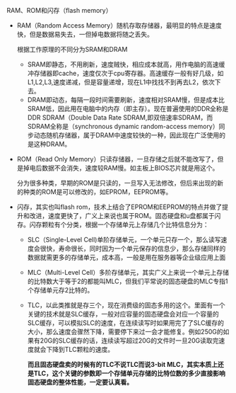 RAM、ROM和闪存（flash memory）

- RAM（Random Access Memory）随机存取存储器，最明显的特点是速度快，但是数据易失去，一但掉电数据将随之丢失。

  根据工作原理的不同分为SRAM和DRAM

  - SRAM即静态，不用刷新，速度贼快，相应成本就高，用作电脑的高速缓冲存储器即cache，速度仅次于cpu寄存器。高速缓存一般有好几级，如L1,L2,L3,速度递减，但是容量递增，现在L1中找找不到再去L2，依次下去。
  - DRAM即动态，每隔一段时间需要刷新，速度相对SRAM慢，但是成本比SRAM低，因此用在电脑中的内存（即主存）。现在普遍使用的DDR全称是 DDR SDRAM（Double Data Rate SDRAM,即双倍速率SDRAM，而SDRAM全称是（synchronous dynamic random-access memory）同步动态随机存储器，属于DRAM中速度较快的一种，因此现在广泛使用的是这种DRAM。

- ROM（Read Only Memory）只读存储器，一旦存储之后就不能改写了，但是掉电后数据不会消失，速度较RAM慢。如主板上BIOS芯片就是用这个。

  分为很多种类，早期的ROM是只读的，一旦写入无法修改，但后来出现的新的种类的ROM是可以修改的，如EPROM，EEPROM等。

- 闪存，其实也叫flash rom，技术上结合了EPROM和EEPROM的特点并做了提升和改进，速度更快了，广义上来说也属于ROM。固态硬盘和u盘都属于闪存。闪存颗粒有个分类，根据一个存储单元上存储几个比特信息分为：

  - SLC（Single-Level Cell)单阶存储单元，一个单元只存一个，那么读写速度会很快，寿命很长，同时因为一个单元保存的信息少，那么存储同样的数据就需更多的存储单元，成本高，一般是用在服务器等企业级应用上面

  - MLC（Multi-Level Cell）多阶存储单元，其实广义上来说一个单元上存储的比特数大于等于2的都能叫MLC，但我们平常说的固态硬盘的MLC专指1个存储单元存2比特的。

  - TLC，以此类推就是存三个，现在消费级的固态多用的这个。里面有一个关键的技术就是SLC缓存，一般对应容量的固态硬盘会对应一个容量的SLC缓存，可以模拟SLC的速度，在连续读写时如果用完了了SLC缓存的大小，那么速度会骤然下降，需要停下来过一会才能修复。例如250G的如果有20G的SLC缓存的话，连续读写超过20G的文件时一旦20G读取完速度就会下降到TLC颗粒的速度。

    **而且固态硬盘卖的时候有的TLC不说TLC而说3-bit MLC，其实本质上还是TLC，这个关键的参数即一个存储单元存储的比特位数的多少直接影响固态硬盘的整体性能，一定要认真看。**

    